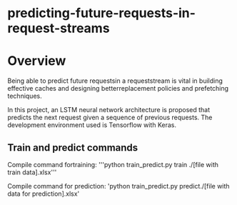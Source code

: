 # predicting-future-requests-in-request-streams

# Overview 

Being able to predict future requestsin a requeststream is vital in building
effective caches and designing betterreplacement policies and prefetching
techniques.

In this project, an LSTM neural network architecture is proposed that predicts the next request
given a sequence of previous requests. The development environment
used is Tensorflow with Keras.

## Train and predict commands 

Compile command fortraining: '''python train_predict.py train ./[file with
train data].xlsx'''

Compile command for prediction: 'python train_predict.py predict./[file
with data for prediction].xlsx'
